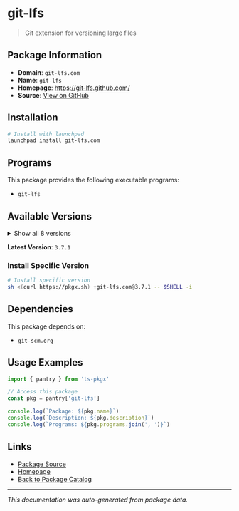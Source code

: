 # git-lfs

> Git extension for versioning large files

## Package Information

- **Domain**: `git-lfs.com`
- **Name**: `git-lfs`
- **Homepage**: https://git-lfs.github.com/
- **Source**: [View on GitHub](https://github.com/pkgxdev/pantry/tree/main/projects/git-lfs.com/package.yml)

## Installation

```bash
# Install with launchpad
launchpad install git-lfs.com
```

## Programs

This package provides the following executable programs:

- `git-lfs`

## Available Versions

<details>
<summary>Show all 8 versions</summary>

- `3.7.1`, `3.7.0`, `3.6.1`, `3.6.0`, `3.5.1`
- `3.4.1`, `3.4.0`, `3.3.0`

</details>

**Latest Version**: `3.7.1`

### Install Specific Version

```bash
# Install specific version
sh <(curl https://pkgx.sh) +git-lfs.com@3.7.1 -- $SHELL -i
```

## Dependencies

This package depends on:

- `git-scm.org`

## Usage Examples

```typescript
import { pantry } from 'ts-pkgx'

// Access this package
const pkg = pantry['git-lfs']

console.log(`Package: ${pkg.name}`)
console.log(`Description: ${pkg.description}`)
console.log(`Programs: ${pkg.programs.join(', ')}`)
```

## Links

- [Package Source](https://github.com/pkgxdev/pantry/tree/main/projects/git-lfs.com/package.yml)
- [Homepage](https://git-lfs.github.com/)
- [Back to Package Catalog](../../package-catalog.md)

---

*This documentation was auto-generated from package data.*
